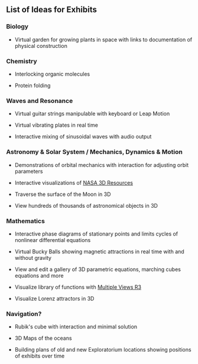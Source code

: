 ## List of Ideas for Exhibits




### Biology

* Virtual garden for growing plants in space with links to documentation of physical construction

### Chemistry

* Interlocking organic molecules

* Protein folding

### Waves and Resonance

* Virtual guitar strings manipulable with keyboard or Leap Motion

* Virtual vibrating plates in real time

* Interactive mixing of sinusoidal waves with audio output


### Astronomy & Solar System / Mechanics, Dynamics & Motion

* Demonstrations of orbital mechanics with interaction for adjusting orbit parameters

* Interactive visualizations of [NASA 3D Resources]( https://github.com/nasa/NASA-3D-Resources )

* Traverse the surface of the Moon in 3D

* View hundreds of thousands of astronomical objects in 3D


### Mathematics

* Interactive phase diagrams of stationary points and limits cycles of nonlinear differential equations

* Virtual Bucky Balls showing magnetic attractions in real time with and without gravity

* View and edit a gallery of 3D parametric equations, marching cubes equations and more

* Visualize library of functions with [Multiple Views R3]( http://jaanga.github.io/cookbook-threejs/functions/views-multiple/multiple-scenes/multiple-views-r3.html )

* Visualize Lorenz attractors in 3D


### Navigation?

* Rubik's cube with interaction and minimal solution

* 3D Maps of the oceans

* Building plans of old and new Exploratorium locations showing positions of exhibits over time



<!--

2015-09-03/4 ~ Theo: added more items
2015-08-30 ~ Theo: added suggested potential categories

-->
